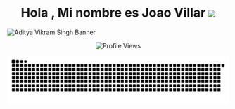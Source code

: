 <h1 align="center"><b>Hola , Mi nombre es Joao Villar </b><img src="https://media.giphy.com/media/hvRJCLFzcasrR4ia7z/giphy.gif" width="35"></h1>


![Aditya Vikram Singh Banner](https://i.postimg.cc/LsjCjsvd/fffff.jpg)


<p align = "center">
	<img src = "https://komarev.com/ghpvc/?username=10kartik&style=plastic&color=blueviolet" alt = "Profile Views"/>
</p>
<p align = "center">
	<img src = "https://github.com/7oSkaaa/7oSkaaa/blob/output/github-contribution-grid-snake.svg?" alt = "Snake Game"/>
</p>

<div align="center">
